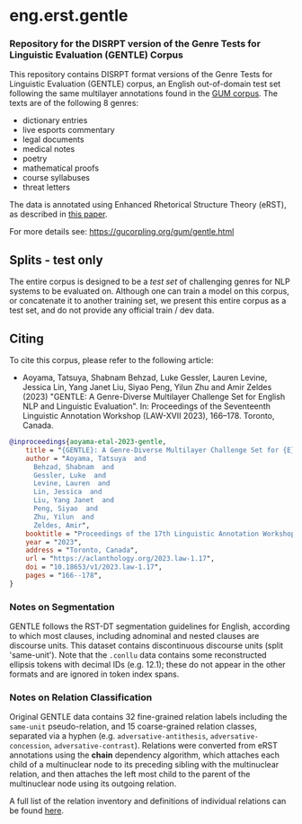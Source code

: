 # eng.erst.gentle

### Repository for the DISRPT version of the Genre Tests for Linguistic Evaluation (GENTLE) Corpus

This repository contains DISRPT format versions of the Genre Tests for Linguistic Evaluation (GENTLE) corpus, an English out-of-domain test set following the same multilayer annotations found in the [GUM corpus](https://gucorpling.org/gum/). The texts are of the following 8 genres:

  * dictionary entries
  * live esports commentary
  * legal documents
  * medical notes
  * poetry
  * mathematical proofs
  * course syllabuses
  * threat letters

The data is annotated using Enhanced Rhetorical Structure Theory (eRST), as described in [this paper](https://aclanthology.org/2025.cl-1.3/).

For more details see: https://gucorpling.org/gum/gentle.html

## Splits - test only

The entire corpus is designed to be a *test set* of challenging genres for NLP systems to be evaluated on. Although one can train a model on this corpus, or concatenate it to another training set, we present this entire corpus as a test set, and do not provide any official train / dev data.

## Citing

To cite this corpus, please refer to the following article:

  * Aoyama, Tatsuya, Shabnam Behzad, Luke Gessler, Lauren Levine, Jessica Lin, Yang Janet Liu, Siyao Peng, Yilun Zhu and Amir Zeldes (2023) "GENTLE: A Genre-Diverse Multilayer Challenge Set for English NLP and Linguistic Evaluation". In: Proceedings of the Seventeenth Linguistic Annotation Workshop (LAW-XVII 2023), 166–178. Toronto, Canada.

```bibtex
@inproceedings{aoyama-etal-2023-gentle,
    title = "{GENTLE}: A Genre-Diverse Multilayer Challenge Set for {E}nglish {NLP} and Linguistic Evaluation",
    author = "Aoyama, Tatsuya  and
      Behzad, Shabnam  and
      Gessler, Luke  and
      Levine, Lauren  and
      Lin, Jessica  and
      Liu, Yang Janet  and
      Peng, Siyao  and
      Zhu, Yilun  and
      Zeldes, Amir",
    booktitle = "Proceedings of the 17th Linguistic Annotation Workshop (LAW-XVII)",
    year = "2023",
    address = "Toronto, Canada",
    url = "https://aclanthology.org/2023.law-1.17",
    doi = "10.18653/v1/2023.law-1.17",
    pages = "166--178",
}
```

### Notes on Segmentation

GENTLE follows the RST-DT segmentation guidelines for English, 
according to which most clauses, 
including adnominal and nested clauses are discourse units. 
This dataset contains discontinuous discourse units (split 'same-unit'). 
Note that the `.conllu` data contains some reconstructed ellipsis tokens with 
decimal IDs (e.g. 12.1); these do not appear in the other formats and are ignored in token 
index spans.

### Notes on Relation Classification

Original GENTLE data contains 32 fine-grained relation labels including the `same-unit` pseudo-relation, and 15 coarse-grained relation classes, separated via a hyphen (e.g. `adversative-antithesis`, `adversative-concession`, `adversative-contrast`). Relations were converted from eRST annotations using the **chain** dependency algorithm, which attaches each child of a multinuclear node to its preceding sibling with the multinuclear relation, and then attaches the left most child to the parent of the multinuclear node using its outgoing relation. 

A full list of the relation inventory and definitions of individual relations 
can be found [here](https://wiki.gucorpling.org/gum/rst). 